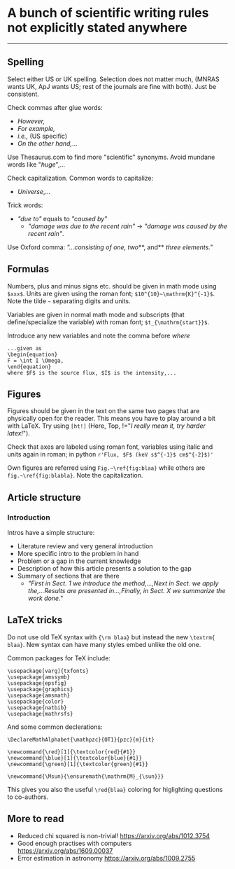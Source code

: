 # A bunch of scientific writing rules not explicitly stated anywhere
---


## Spelling

Select either US or UK spelling.
Selection does not matter much, (MNRAS wants UK, ApJ wants US; rest of the journals are fine with both).
Just be consistent.

Check commas after glue words:
- *However,*
- *For example,*
- *i.e.,* (US specific)
- *On the other hand,*...

Use Thesaurus.com to find more "scientific" synonyms.
Avoid mundane words like "*huge*",...

Check capitalization.
Common words to capitalize:
- *Universe*,...

Trick words:
- *"due to"* equals to *"caused by"*
  - *"damage was due to the recent rain"* -> *"damage was caused by the recent rain"*.


Use Oxford comma: *"...consisting of one, two***, and** *three elements."*



## Formulas
Numbers, plus and minus signs etc. should be given in math mode using `$xxx$`.
Units are given using the roman font; `$10^{10}~\mathrm{K}^{-1}$`.
Note the tilde `~` separating digits and units.

Variables are given in normal math mode and subscripts (that define/specialize the variable) with roman font; `$t_{\mathrm{start}}$`.

Introduce any new variables and note the comma before *where*
```
...given as
\begin{equation}
F = \int I \Omega,
\end{equation}
where $F$ is the source flux, $I$ is the intensity,...
```

## Figures
Figures should be given in the text on the same two pages that are physically open for the reader.
This means you have to play around a bit with LaTeX. Try using `[ht!]` (Here, Top, !="*I really mean it, try harder latex!*").

Check that axes are labeled using roman font, variables using italic and units again in roman; in python `r'Flux, $F$ (keV s$^{-1}$ cm$^{-2}$)'`

Own figures are referred using `Fig.~\ref{fig:blaa}` while others are `fig.~\ref{fig:blabla}`. Note the capitalization.

## Article structure

### Introduction
Intros have a simple structure:
* Literature review and very general introduction
* More specific intro to the problem in hand
* Problem or a gap in the current knowledge
* Description of how this article presents a solution to the gap
* Summary of sections that are there 
   - *"First in Sect. 1 we introduce the method,...,Next in Sect. we apply the,...Results are presented in...,Finally, in Sect. X we summarize the work done."*



## LaTeX tricks

Do not use old TeX syntax with `{\rm blaa}` but instead the new `\textrm{ blaa}`. New syntax can have many styles embed unlike the old one.

Common packages for TeX include:
```
\usepackage[varg]{txfonts}
\usepackage{amssymb}
\usepackage{epsfig}
\usepackage{graphics}
\usepackage{amsmath}
\usepackage{color}
\usepackage{natbib}
\usepackage{mathrsfs}
```

And some common declerations:
```
\DeclareMathAlphabet{\mathpzc}{OT1}{pzc}{m}{it}

\newcommand{\red}[1]{\textcolor{red}{#1}}
\newcommand{\blue}[1]{\textcolor{blue}{#1}}
\newcommand{\green}[1]{\textcolor{green}{#1}}

\newcommand{\Msun}{\ensuremath{\mathrm{M}_{\sun}}}
```
This gives you also the useful `\red{blaa}` coloring for higlighting questions to co-authors.


## More to read

* Reduced chi squared is non-trivial! https://arxiv.org/abs/1012.3754
* Good enough practises with computers https://arxiv.org/abs/1609.00037
* Error estimation in astronomy https://arxiv.org/abs/1009.2755
